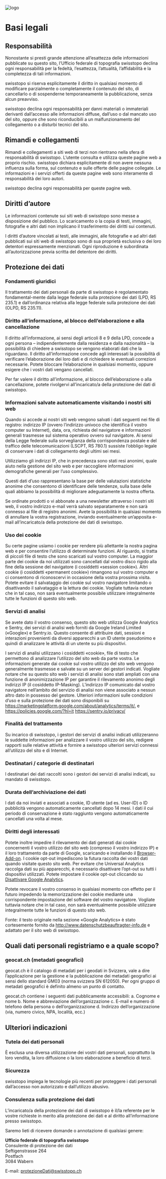 ﻿![logo](../public/images/swissgeol_viewer.svg)

Basi legali
===========

## Responsabilità

Nonostante si presti grande attenzione all’esattezza delle informazioni pubblicate su questo sito, l’Ufficio federale di topografia swisstopo declina ogni responsabilità per la fedeltà, l’esattezza, l’attualità, l’affidabilità e la completezza di tali informazioni.

swisstopo si riserva esplicitamente il diritto in qualsiasi momento di modificare parzialmente o completamente il contenuto del sito, di cancellarlo o di sospenderne temporaneamente la pubblicazione, senza alcun preavviso.

swisstopo declina ogni responsabilità per danni materiali o immateriali derivanti dall’accesso alle informazioni diffuse, dall’uso o dal mancato uso del sito, oppure che sono riconducibili a un malfunzionamento del collegamento o a disturbi tecnici del sito.

## Rimandi e collegamenti

Rimandi e collegamenti a siti web di terzi non rientrano nella sfera di responsabilità di swisstopo. L’utente consulta e utilizza queste pagine web a proprio rischio. swisstopo dichiara esplicitamente di non avere nessuna influenza sulla forma, sul contenuto e sulle offerte delle pagine collegate. Le informazioni e i servizi offerti da queste pagine web sono interamente di responsabilità dei loro autori.

swisstopo declina ogni responsabilità per queste pagine web.

## Diritti d’autore
Le informazioni contenute sui siti web di swisstopo sono messe a disposizione del pubblico. Lo scaricamento o la copia di testi, immagini, fotografie e altri dati non implicano il trasferimento dei diritti sui contenuti.

I diritti d’autore vincolati ai testi, alle immagini, alle fotografie e ad altri dati pubblicati sui siti web di swisstopo sono di sua proprietà esclusiva o dei loro detentori espressamente menzionati. Ogni riproduzione è subordinata all’autorizzazione previa scritta del detentore dei diritti.

## Protezione dei dati
### Fondamenti giuridici
Il trattamento dei dati personali da parte di swisstopo è regolamentato fondamental-mente dalla legge federale sulla protezione dei dati (LPD, RS 235.1) e dall’ordinanza relativa alla legge federale sulla protezione dei dati (OLPD, RS 235.11).

### Diritto all’informazione, al blocco dell’elaborazione e alla cancellazione
Il diritto all’informazione, ai sensi degli articoli 8 e 9 della LPD, concede a ogni persona – indipendentemente dalla residenza e dalla nazionalità – la possibilità di chiedere a swisstopo se vengono elaborati dati che la riguardano. Il diritto all’informazione concede agli interessati la possibilità di verificare l’elaborazione dei loro dati e di richiedere le eventuali correzioni necessarie. Potete bloccare l’elaborazione in qualsiasi momento, oppure esigere che i vostri dati vengano cancellati.

Per far valere il diritto all’informazione, al blocco dell’elaborazione o alla cancellazione, potete rivolgervi all’incaricato/a della protezione dei dati di swisstopo.

### Informazioni salvate automaticamente visitando i nostri siti web
Quando si accede ai nostri siti web vengono salvati i dati seguenti nei file di registro: indirizzo IP (ovvero l’indirizzo univoco che identifica il vostro computer su Internet), data, ora, richiesta del navigatore e informazioni generali trasmesse sul sistema operativo ovvero sul navigatore. Ai sensi della Legge federale sulla sorveglianza della corrispondenza postale e del traffico delle telecomunicazioni (LSCPT, RS 780.1) sussiste l’obbligo legale di conservare i dati di collegamento degli ultimi sei mesi.

Utilizziamo gli indirizzi IP, che in precedenza sono stati resi anonimi, quale aiuto nella gestione del sito web e per raccogliere informazioni demografiche generali per l’uso complessivo.

Questi dati d’uso rappresentano la base per delle valutazioni statistiche anonime che consentono di identificare delle tendenze, sulla base delle quali abbiamo la possibilità di migliorare adeguatamente la nostra offerta.

Se ordinate prodotti o vi abbonate a una newsletter attraverso i nostri siti web, il vostro indirizzo e-mail verrà salvato separatamente e non sarà connesso ai file di registro anonimi. Avete la possibilità in qualsiasi momento di annullare la vostra registrazione, inviando eventualmente un’apposita e-mail all’incaricato/a della protezione dei dati di swisstopo.

### Uso dei cookie
Su certe pagine usiamo i cookie per rendere più allettante la nostra pagina web e per consentire l’utilizzo di determinate funzioni. Al riguardo, si tratta di piccoli file di testo che sono scaricati sul vostro computer. La maggior parte dei cookie da noi utilizzati sono cancellati dal vostro disco rigido alla fine della sessione del navigatore (i cosiddetti «session cookie»). Altri cookie (i cosiddetti «permanent cookie») rimangono sul vostro computer e ci consentono di riconoscervi in occasione della vostra prossima visita.
Potete evitare il salvataggio dei cookie sul vostro navigatore limitando o disattivando il salvataggio e la lettura dei cookie. Vogliate tuttavia notare che in tal caso, non sarà eventualmente possibile utilizzare integralmente tutte le funzioni di questo sito web.

### Servizi di analisi
Se avete dato il vostro consenso, questo sito web utilizza Google Analytics e Sentry, dei servizi di analisi web forniti da Google Ireland Limited («Google») e Sentry.io. Questo consente di attribuire dati, sessioni e interazioni provenienti da diversi apparecchi a un ID utente pseudonimo e quindi di analizzare le attività di un utente su più dispositivi.

I servizi di analisi utilizzano i cosiddetti «cookie», file di testo che permettono di analizzare l’utilizzo del sito web da parte vostra. Le informazioni generate dai cookie sul vostro utilizzo del sito web vengono generalmente trasmesse e salvate su un server dei gestori indicati. Vogliate notare che su questo sito web i servizi di analisi sono stati ampliati con una funzione di anonimizzazione IP per garantire il rilevamento anonimo degli indirizzi IP (il cosiddetto IP-Masking). L’indirizzo IP comunicato dal vostro navigatore nell’ambito del servizio di analisi non viene associato a nessun altro dato in possesso del gestore. Ulteriori informazioni sulle condizioni d’uso e sulla protezione dei dati sono disponibili su
<https://marketingplatform.google.com/about/analytics/terms/it/.> e 
<https://policies.google.com/?hl=it>
<https://sentry.io/privacy/>

### Finalità del trattamento
Su incarico di swisstopo, i gestori dei servizi di analisi indicati utilizzeranno le suddette informazioni per analizzare il vostro utilizzo del sito, redigere rapporti sulle relative attività e fornire a swisstopo ulteriori servizi connessi all’utilizzo del sito e di Internet.

### Destinatari / categorie di destinatari
l destinatari dei dati raccolti sono i gestori dei servizi di analisi indicati, su mandato di swisstopo.

### Durata dell’archiviazione dei dati
I dati da noi inviati e associati a cookie, ID utente (ad es. User-ID) o ID pubblicità vengono automaticamente cancellati dopo 14 mesi. I dati il cui periodo di conservazione è stato raggiunto vengono automaticamente cancellati una volta al mese.

### Diritti degli interessati
Potete inoltre impedire il rilevamento dei dati generati dai cookie concernenti il vostro utilizzo del sito web (compreso il vostro indirizzo IP) e il loro trattamento da parte di Google,  scaricando e installando il [Browser-Add-on](https://tools.google.com/dlpage/gaoptout?hl=it). I cookie opt-out impediscono la futura raccolta dei vostri dati quando visitate questo sito web. Per evitare che Universal Analytics raccolga dati su più apparecchi, è necessario disattivare l’opt-out su tutti i dispositivi utilizzati. Potete impostare il cookie opt-out cliccando su [Disattivare Google Analytics](https://tools.google.com/dlpage/gaoptout?hl=it).

Potete revocare il vostro consenso in qualsiasi momento con effetto per il futuro impedendo la memorizzazione dei cookie mediante una corrispondente impostazione del software del vostro navigatore. Vogliate tuttavia notare che in tal caso, non sarà eventualmente possibile utilizzare integralmente tutte le funzioni di questo sito web.

Fonte: il testo originale nella sezione «Google Analytics» è stato cortesemente fornito da <http://www.datenschutzbeauftragter-info.de> e adattato per il sito web di swisstopo.

## Quali dati personali registriamo e a quale scopo?
### geocat.ch (metadati geografici)
geocat.ch è il catalogo di metadati per i geodati in Svizzera, vale a dire l’applicazione per la gestione e la pubblicazione dei metadati geografici ai sensi dello standard GM03 (norma svizzera SN 612050). Per ogni gruppo di metadati geografici è definito almeno un punto di contatto.

geocat.ch contiene i seguenti dati pubblicamente accessibili:
a. Cognome e nome
b. Nome e abbreviazione dell’organizzazione
c. E-mail e numero di telefono della persona o dell’organizzazione
d. Indirizzo dell’organizzazione (via, numero civico, NPA, località, ecc.)

## Ulteriori indicazioni
### Tutela dei dati personali
È esclusa una diversa utilizzazione dei vostri dati personali, soprattutto la loro vendita, la loro diffusione o la loro elaborazione a beneficio di terzi.

### Sicurezza
swisstopo impiega le tecnologie più recenti per proteggere i dati personali dall’accesso non autorizzato e dall’utilizzo abusivo.

### Consulenza sulla protezione dei dati
L’incaricato/a della protezione dei dati di swisstopo è il/la referente per le vostre richieste in merito alla protezione dei dati e al diritto all’informazione presso swisstopo.

Saremo lieti di ricevere domande o annotazione di qualsiasi genere:

**Ufficio federale di topografia swisstopo**  
Consulente di protezione dei dati  
Seftigenstrasse 264  
Postfach  
3084 Wabern

E-mail: <protezioneDati@swisstopo.ch>


